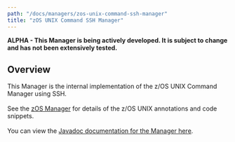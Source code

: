 ```yaml
---
path: "/docs/managers/zos-unix-command-ssh-manager"
title: "zOS UNIX Command SSH Manager"
---
```


**ALPHA - This Manager is being actively developed. It is subject to change and has not been extensively tested.**

## Overview
This Manager is the internal implementation of the z/OS UNIX Command Manager using SSH. <br><br> See the <a href="/docs/managers/zos-manager">zOS Manager</a> for details of the z/OS UNIX annotations and  code snippets.<br><br> You can view the <a href="https://javadoc.galasa.dev/dev/galasa/zosunix/package-summary.html">Javadoc  documentation for the Manager here</a>. <br><br>





